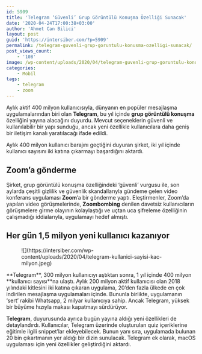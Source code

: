 ```yaml
---
id: 5909
title: 'Telegram ‘Güvenli’ Grup Görüntülü Konuşma Özelliği Sunacak'
date: '2020-04-24T17:00:38+03:00'
author: 'Ahmet Can Bilici'
layout: post
guid: 'https://intersiber.com/?p=5909'
permalink: /telegram-guvenli-grup-goruntulu-konusma-ozelligi-sunacak/
post_views_count:
    - '108'
image: /wp-content/uploads/2020/04/telegram-guvenli-grup-goruntulu-konusma-ozelligi-sunacak.jpeg
categories:
    - Mobil
tags:
    - telegram
    - zoom
---
```


Aylık aktif 400 milyon kullanıcısıyla, dünyanın en popüler mesajlaşma uygulamalarından biri olan **Telegram**, bu yıl içinde **grup görüntülü konuşma** özelliğini yayına alacağını duyurdu. Mevcut seçeneklerin güvenli ve kullanılabilir bir yapı sunduğu, ancak yeni özellikle kullanıcılara daha geniş bir iletişim kanalı yaratılacağı ifade edildi.

Aylık 400 milyon kullanıcı barajını geçtiğini duyuran şirket, iki yıl içinde kullanıcı sayısını iki katına çıkarmayı başardığını aktardı.

## Zoom’a gönderme

Şirket, grup görüntülü konuşma özelliğindeki ‘güvenli’ vurgusu ile, son aylarda çeşitli gizlilik ve güvenlik skandallarıyla gündeme gelen video konferans uygulaması **Zoom**’a bir gönderme yaptı. Eleştirmenler, Zoom’da yapılan video görüşmelerinde, **Zoombombing** denilen davetsiz kullanıcıların görüşmelere girme olayının kolaylaştığı ve uçtan uca şifreleme özelliğinin çalışmadığı iddialarıyla, uygulamayı hedef almıştı.

## Her gün 1,5 milyon yeni kullanıcı kazanıyor

<figure class="wp-block-image size-large">![](https://intersiber.com/wp-content/uploads/2020/04/telegram-kullanici-sayisi-kac-milyon.jpeg)</figure>**Telegram**, 300 milyon kullanıcıyı aştıktan sonra, 1 yıl içinde 400 milyon **kullanıcı sayısı**na ulaştı. Aylık 200 milyon aktif kullanıcısı olan 2018 yılındaki kitlesini iki katına çıkaran uygulama, 20’den fazla ülkede en çok indirilen mesajlaşma uygulamaları içinde. Bununla birlikte, uygulamanın ‘sert’ rakibi Whatsapp, 2 milyar kullanıcıya sahip. Ancak Telegram, yüksek bir büyüme hızıyla makası kapatmayı sürdürüyor.

**Telegram**, duyurusunda ayrıca bugün yayına aldığı yeni özellikleri de detaylandırdı. Kullanıcılar, Telegram üzerinde oluşturulan quiz içeriklerine eğitimle ilgili snippet’lar ekleyebilecek. Bunun yanı sıra, uygulamada bulunan 20 bin çıkartmanın yer aldığı bir dizin sunulacak. Telegram ek olarak, macOS uygulaması için yeni özellikler geliştirdiğini aktardı.